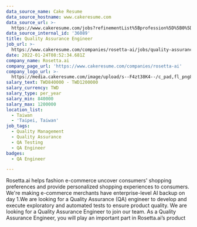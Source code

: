 ```yaml
---
data_source_name: Cake Resume
data_source_hostname: www.cakeresume.com
data_source_url: >-
  https://www.cakeresume.com/jobs?refinementList%5Bprofession%5D%5B0%5D=engineering_qa-engineer&refinementList%5Bsalary_currency%5D=TWD&range%5Bsalary_range%5D%5Bmin%5D=800096
data_source_internal_id: '36089'
title: Quality Assurance Engineer
job_url: >-
  https://www.cakeresume.com/companies/rosetta-ai/jobs/quality-assurance-engineer-7ad350
date: 2022-01-24T08:52:34.681Z
company_name: Rosetta.ai
company_page_url: 'https://www.cakeresume.com/companies/rosetta-ai'
company_logo_url: >-
  https://media.cakeresume.com/image/upload/s--F4zt38K4--/c_pad,fl_png8,h_200,w_200/v1563302566/ehtwt1w12dzd3p4hth9w.png
salary_text: TWD840000 - TWD1200000
salary_currency: TWD
salary_type: per_year
salary_min: 840000
salary_max: 1200000
location_list:
  - Taiwan
  - 'Taipei, Taiwan'
job_tags:
  - Quality Management
  - Quality Assurance
  - QA Testing
  - QA Engineer
badges:
  - QA Engineer

---
```


Rosetta.ai helps fashion e-commerce uncover consumers' shopping preferences and provide personalized shopping experiences to consumers. We're making e-commerce merchants have enterprise-level AI backup on day 1.We are looking for a Quality Assurance (QA) engineer to develop and execute exploratory and automated tests to ensure product quality. We are looking for a Quality Assurance Engineer to join our team. As a Quality Assurance Engineer, you will play an important part in Rosetta.ai’s product